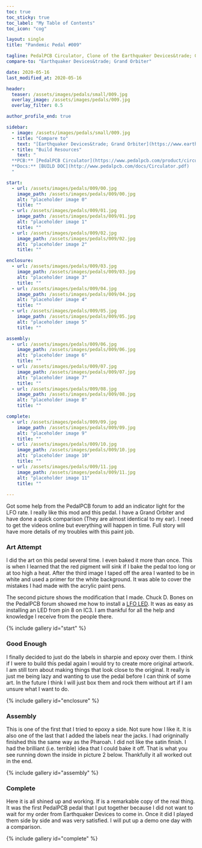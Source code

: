 ```yaml
---
toc: true
toc_sticky: true
toc_label: "My Table of Contents"
toc_icon: "cog"

layout: single
title: "Pandemic Pedal #009"

tagline: PedalPCB Circulator, Clone of the Earthquaker Devices&trade; Grand Orbiter
compare-to: "Earthquaker Devices&trade; Grand Orbiter"

date: 2020-05-16
last_modified_at: 2020-05-16

header:
  teaser: /assets/images/pedals/small/009.jpg
  overlay_image: /assets/images/pedals/009.jpg
  overlay_filter: 0.5

author_profile_end: true

sidebar:
  - image: /assets/images/pedals/small/009.jpg
  - title: "Compare to"
    text: "[Earthquaker Devices&trade; Grand Orbiter](https://www.earthquakerdevices.com/grand-orbiter)"
  - title: "Build Resources"
    text: "
  **PCB:** [PedalPCB Circulator](https://www.pedalpcb.com/product/circulator/)<br>
  **Docs:** [BUILD DOC](http://www.pedalpcb.com/docs/Circulator.pdf)
  "

start:
  - url: /assets/images/pedals/009/00.jpg
    image_path: /assets/images/pedals/009/00.jpg
    alt: "placeholder image 0"
    title: ""
  - url: /assets/images/pedals/009/01.jpg
    image_path: /assets/images/pedals/009/01.jpg
    alt: "placeholder image 1"
    title: ""
  - url: /assets/images/pedals/009/02.jpg
    image_path: /assets/images/pedals/009/02.jpg
    alt: "placeholder image 2"
    title: ""

enclosure:
  - url: /assets/images/pedals/009/03.jpg
    image_path: /assets/images/pedals/009/03.jpg
    alt: "placeholder image 3"
    title: ""
  - url: /assets/images/pedals/009/04.jpg
    image_path: /assets/images/pedals/009/04.jpg
    alt: "placeholder image 4"
    title: ""
  - url: /assets/images/pedals/009/05.jpg
    image_path: /assets/images/pedals/009/05.jpg
    alt: "placeholder image 5"
    title: ""

assembly:
  - url: /assets/images/pedals/009/06.jpg
    image_path: /assets/images/pedals/009/06.jpg
    alt: "placeholder image 6"
    title: ""
  - url: /assets/images/pedals/009/07.jpg
    image_path: /assets/images/pedals/009/07.jpg
    alt: "placeholder image 7"
    title: ""
  - url: /assets/images/pedals/009/08.jpg
    image_path: /assets/images/pedals/009/08.jpg
    alt: "placeholder image 8"
    title: ""

complete:
  - url: /assets/images/pedals/009/09.jpg
    image_path: /assets/images/pedals/009/09.jpg
    alt: "placeholder image 9"
    title: ""
  - url: /assets/images/pedals/009/10.jpg
    image_path: /assets/images/pedals/009/10.jpg
    alt: "placeholder image 10"
    title: ""
  - url: /assets/images/pedals/009/11.jpg
    image_path: /assets/images/pedals/009/11.jpg
    alt: "placeholder image 11"
    title: ""
  
---
```


Got some help from the PedalPCB forum to add an indicator light for the LFO rate. I really like this mod and this pedal. I have a Grand Orbiter and have done a quick comparison (They are almost identical to my ear). I need to get the videos online but everything will happen in time. Full story will have more details of my troubles with this paint job.

### Art Attempt ###

I did the art on this pedal several time. I even baked it more than once. This is when I learned that the red pigment will sink if I bake the pedal too long or at too high a heat. After the third image I taped off the area I wanted to be in white and used a primer for the white background. It was able to cover the mistakes I had made with the acrylic paint pens.

The second picture shows the modification that I made. Chuck D. Bones on the PedalPCB forum showed me how to install a [LFO LED](https://forum.pedalpcb.com/threads/i-would-like-to-add-a-lfo-led-to-the-circulator-reposting-here-because-i-think-this-is-more-fitting.3024/). It was as easy as installing an LED from pin 8 on IC3. I am thankful for all the help and knowledge I receive from the people there. 

{% include gallery id="start" %}

### Good Enough ###

I finally decided to just do the labels in sharpie and epoxy over them. I think if I were to build this pedal again I would try to create more original artwork. I am still torn about making things that look close to the original. It really is just me being lazy and wanting to use the pedal before I can think of some art. In the future I think I will just box them and rock them without art if I am unsure what I want to do.

{% include gallery id="enclosure" %}

### Assembly ###

This is one of the first that I tried to epoxy a side. Not sure how I like it. It is also one of the last that I added the labels near the jacks. I had origninally finished this the same way as the Pharoah. I did not like the satin finish. I had the brilliant (i.e. terrible) idea that I could bake it off. That is what you see running down the inside in picture 2 below. Thankfully it all worked out in the end. 

{% include gallery id="assembly" %}

### Complete ###

Here it is all shined up and working. If is a remarkable copy of the real thing. It was the first PedalPCB pedal that I put together because I did not want to wait for my order from Earthquaker Devices to come in. Once it did I played them side by side and was very satisfied. I will put up a demo one day with a comparison.

{% include gallery id="complete" %}

